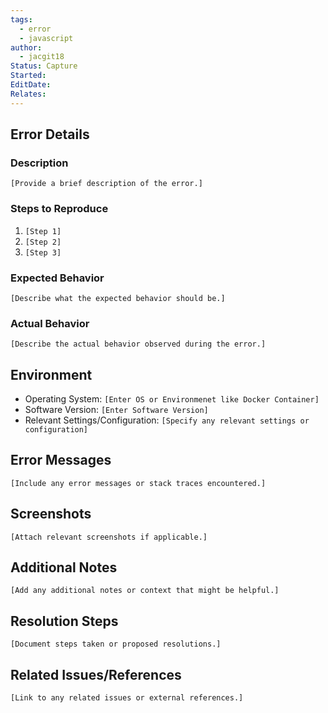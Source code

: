 ```yaml
---
tags:
  - error
  - javascript
author:
  - jacgit18
Status: Capture
Started: 
EditDate: 
Relates:
---
```

## Error Details

### Description

`[Provide a brief description of the error.]`

### Steps to Reproduce

1. `[Step 1]`
2. `[Step 2]`
3. `[Step 3]`

### Expected Behavior

`[Describe what the expected behavior should be.]`

### Actual Behavior

`[Describe the actual behavior observed during the error.]`

## Environment

- Operating System: `[Enter OS or Environmenet like Docker Container]`
- Software Version: `[Enter Software Version]`
- Relevant Settings/Configuration: `[Specify any relevant settings or configuration]
`
## Error Messages

`[Include any error messages or stack traces encountered.]`

## Screenshots

`[Attach relevant screenshots if applicable.]`

## Additional Notes

`[Add any additional notes or context that might be helpful.]`

## Resolution Steps

`[Document steps taken or proposed resolutions.]`

## Related Issues/References

`[Link to any related issues or external references.]`

